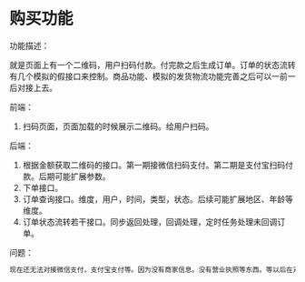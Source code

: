# 购买功能

功能描述：

就是页面上有一个二维码，用户扫码付款。付完款之后生成订单。订单的状态流转有几个模拟的假接口来控制。商品功能、模拟的发货物流功能完善之后可以一前一后对接上去。

前端：

1. 扫码页面，页面加载的时候展示二维码。给用户扫码。

后端：

1. 根据金额获取二维码的接口。第一期接微信扫码支付。第二期是支付宝扫码付款。后期可能扩展参数。
2. 下单接口。
3. 订单查询接口。维度，用户，时间，类型，状态。后续可能扩展地区、年龄等维度。
4. 订单状态流转若干接口。同步返回处理，回调处理，定时任务处理未回调订单。

问题：

```tex
现在还无法对接微信支付，支付宝支付等。因为没有商家信息。没有营业执照等东西。等以后在对接吧。
```

